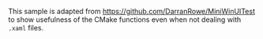 This sample is adapted from https://github.com/DarranRowe/MiniWinUITest to show usefulness
of the CMake functions even when not dealing with `.xaml` files.
